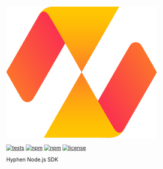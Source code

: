 ![Hyphen AI](logo.svg)

[![tests](https://github.com/Hyphen/nodejs-sdk/actions/workflows/tests.yaml/badge.svg)](https://github.com/Hyphen/nodejs-sdk/actions/workflows/tests.yaml)
[![npm](https://img.shields.io/npm/v/@hyphen/sdk)](https://www.npmjs.com/package/@hyphen/sdk)
[![npm](https://img.shields.io/npm/dm/@hyphen/sdk)](https://www.npmjs.com/package/@hyphen/sdk)
[![license](https://img.shields.io/github/license/Hyphen/nodejs-sdk)](https://github.com/hyphen/nodejs-sdk/blob/main/LICENSE)

Hyphen Node.js SDK

